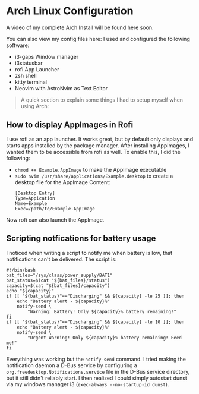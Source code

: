 # Arch Linux Configuration

A video of my complete Arch Install will be found here soon.

You can also view my config files here: <a href="www.github.com/witchessabath/linuxdotfiles" target="_blank"></a>
I used and configured the following software:
- i3-gaps Window manager
- i3statusbar
- rofi App Launcher
- zsh shell
- kitty terminal
- Neovim with AstroNvim as Text Editor

> A quick section to explain some things I had to setup myself when using Arch:

## How to display AppImages in Rofi
I use rofi as an app launcher. It works great, but by default only displays and starts apps installed by the package manager.
After installing AppImages, I wanted them to be accessible from rofi as well.
To enable this, I did the following:
- `chmod +x Example.AppImage` to make the AppImage executable
- `sudo nvim /usr/share/applications/Example.desktop` to create a desktop file for the AppImage
    Content:
    ```
    [Desktop Entry]
    Type=Appication
    Name=Example
    Exec=/path/to/Example.AppImage
    ```
Now rofi can also launch the AppImage.

## Scripting notfications for battery usage
I noticed when writing a script to notify me when battery is low, that notifications can't be delivered.
The script is:
```
#!/bin/bash
bat_files="/sys/class/power_supply/BAT1"
bat_status=$(cat "${bat_files}/status")
capacity=$(cat "${bat_files}/capacity")
echo "${capacity}"
if [[ "${bat_status}"=="Discharging" && ${capacity} -le 25 ]]; then
    echo "Battery alert - ${capacity}%"
    notify-send \
        "Warning: Battery! Only ${capacity}% battery remaining!"
fi 
if [[ "${bat_status}"=="Discharging" && ${capacity} -le 10 ]]; then
    echo "Battery alert - ${capacity}%"
    notify-send \
        "Urgent Warning! Only ${capacity}% battery remaining! Feed me!"
fi
```
Everything was working but the `notify-send` command.
I tried making the notification daemon a D-Bus service by configuring a `org.freedesktop.Notifications.service` file in the D-Bus service directory, but it still didn't reliably start.
I then realized I could simply autostart dunst via my windows manager i3 (`exec-always --no-startup-id dunst`).
